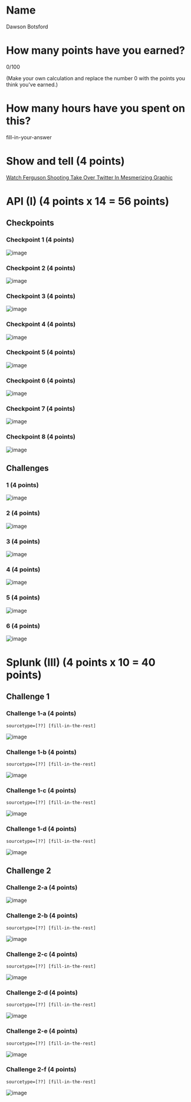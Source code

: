 # Name

Dawson Botsford

# How many points have you earned?

0/100

(Make your own calculation and replace the number 0 with the points you think you've earned.)

# How many hours have you spent on this?

fill-in-your-answer

# Show and tell (4 points)

[Watch Ferguson Shooting Take Over Twitter In Mesmerizing Graphic](http://www.huffingtonpost.com/2014/08/15/ferguson-twitter_n_5681720.html)

# API (I) (4 points x 14 = 56 points)

## Checkpoints

### Checkpoint 1 (4 points)

![image](http://i.imgur.com/1TaUqmN.png)

### Checkpoint 2 (4 points)

![image](image.png?raw=true)

### Checkpoint 3 (4 points)

![image](http://i.imgur.com/klnXpiJ.png)

### Checkpoint 4 (4 points)

![image](http://i.imgur.com/dRfY6F1.png)

### Checkpoint 5 (4 points)

![image](http://i.imgur.com/gOwpZf1.png)

### Checkpoint 6 (4 points)

![image](http://i.imgur.com/AVNxxlx.png)

### Checkpoint 7 (4 points)

![image](http://i.imgur.com/ABytZ1Y.png)

### Checkpoint 8 (4 points)

![image](http://i.imgur.com/ecNbRHF.png)

## Challenges

### 1 (4 points)

![image](http://i.imgur.com/TcWNZ9w.png)

### 2 (4 points)

![image](http://i.imgur.com/z2PhtNA.png)

### 3 (4 points)

![image](http://i.imgur.com/MR0F78t.png)

### 4 (4 points)

![image](http://i.imgur.com/tlZnbZ9.png)

### 5 (4 points)

![image](http://i.imgur.com/zQtnHbV.png)

### 6 (4 points)

![image](http://i.imgur.com/pvsJCzB.png)



# Splunk (III) (4 points x 10 = 40 points)

## Challenge 1

### Challenge 1-a (4 points)
```
sourcetype=[??] [fill-in-the-rest]
```
![image](image.png?raw=true)

### Challenge 1-b (4 points)
```
sourcetype=[??] [fill-in-the-rest]
```
![image](image.png?raw=true)

### Challenge 1-c (4 points)
```
sourcetype=[??] [fill-in-the-rest]
```
![image](image.png?raw=true)

### Challenge 1-d (4 points)
```
sourcetype=[??] [fill-in-the-rest]
```
![image](image.png?raw=true)

## Challenge 2

### Challenge 2-a (4 points)
![image](image.png?raw=true)

### Challenge 2-b (4 points)
```
sourcetype=[??] [fill-in-the-rest]
```
![image](image.png?raw=true)

### Challenge 2-c (4 points)
```
sourcetype=[??] [fill-in-the-rest]
```
![image](image.png?raw=true)

### Challenge 2-d (4 points)
```
sourcetype=[??] [fill-in-the-rest]
```
![image](image.png?raw=true)

### Challenge 2-e (4 points)
```
sourcetype=[??] [fill-in-the-rest]
```
![image](image.png?raw=true)

### Challenge 2-f (4 points)
```
sourcetype=[??] [fill-in-the-rest]
```
![image](image.png?raw=true)
